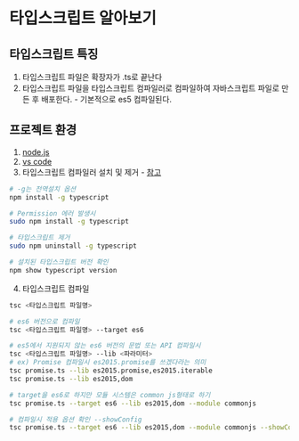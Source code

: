 # 타입스크립트 알아보기

## 타입스크립트 특징
1. 타입스크립트 파일은 확장자가 .ts로 끝난다  
2. 타입스크립트 파일을 타입스크립트 컴파일러로 컴파일하여 자바스크립트 파일로 만든 후 배포한다. - 기본적으로 es5 컴파일된다.

## 프로젝트 환경
1. [node.js](https://nodejs.org/en/)  
2. [vs code](https://code.visualstudio.com/)  
3. 타입스크립트 컴파일러 설치 및 제거 - [참고](https://blog.naver.com/thdbsgh3443/221372524988)
```bash
# -g는 전역설치 옵션
npm install -g typescript 

# Permission 에러 발생시
sudo npm install -g typescript 

# 타입스크립트 제거
sudo npm uninstall -g typescript

# 설치된 타입스크립트 버전 확인
npm show typescript version
```
4. 타입스크립트 컴파일
```bash
tsc <타입스크립트 파일명>

# es6 버전으로 컴파일
tsc <타입스크립트 파일명> --target es6

# es5에서 지원되지 않는 es6 버전의 문법 또는 API 컴파일시
tsc <타입스크립트 파일명> --lib <파라미터>
# ex) Promise 컴파일시 es2015.promise를 쓰겠다라는 의미
tsc promise.ts --lib es2015.promise,es2015.iterable
tsc promise.ts --lib es2015,dom

# target을 es6로 하지만 모듈 시스템은 common js형태로 하기
tsc promise.ts --target es6 --lib es2015,dom --module commonjs

# 컴파일시 적용 옵션 확인 --showConfig
tsc promise.ts --target es6 --lib es2015,dom --module commonjs --showConfig
```